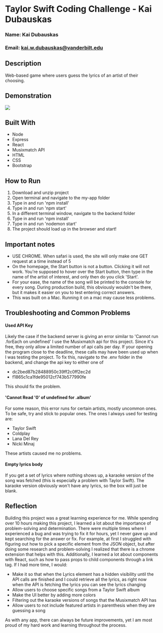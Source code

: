 # Taylor Swift Coding Challenge - Kai Dubauskas
### Name: Kai Dubauskas
### Email: kai.w.dubauskas@vanderbilt.edu

## Description
Web-based game where users guess the lyrics of an artist of their choosing.

## Demonstration
![](demonstration.gif)

## Built With
- Node
- Express
- React 
- Musixmatch API
- HTML
- CSS
- Bootstrap

## How to Run

1. Download and unzip project
2. Open terminal and navigate to the my-app folder
3. Type in and run 'npm install'
4. Type in and run 'npm start'
4. In a different terminal window, navigate to the backend folder
5. Type in and run 'npm install'
5. Type in and run 'nodemon start'
6. The project should load up in the browser and start!

## Important notes
- USE CHROME. When safari is used, the site will only make one GET request at a time instead of 5
- On the homepage, the Start button is not a button. Clicking it will not work. You're supposed to hover over the Start button, then type in the name of the artist of interest, and only then do you click 'Start'.
- For your ease, the name of the song will be printed to the console for every song. During production build, this obviously wouldn't be there, but it makes it easier on you to test entering correct answers. 
- This was built on a Mac. Running it on a mac may cause less problems. 

## Troubleshooting and Common Problems

#### Used API Key

Likely the case if the backend server is giving an error similar to 'Cannot run .forEach on undefined'
I use the Musixmatch api for this project. Since it's free, they only allow a limited number of api calls per day. If your opening the program close to the deadline, these calls may have been used up when I was testing the project. 
To fix this, navigate to the .env folder in the backend, and change the api key to either one of 
- dc2bed87b28488950c39ff2c0ff2ec2d
- f1865c1ca1fde95012cf743b577990fe

This should fix the problem. 

#### 'Cannot Read '0' of undefined for .album' 

For some reason, this error runs for certain artists, mostly uncommon ones. To be safe, try and stick to popular ones. The ones I always used for testing are: 
- Taylor Swift
- Coldplay
- Lana Del Rey
- Nicki Minaj

These artists caused me no problems. 

#### Empty lyrics body
If you get a set of lyrics where nothing shows up, a karaoke version of the song was fetched (this is especially a problem with Taylor Swift). The karaoke version obviously won't have any lyrics, so the box will just be blank. 

## Reflection
Building this project was a great learning experience for me. While spending over 10 hours making this project, I learned a lot about the importance of problem-solving and determination. There were multiple times where I experienced a bug and was trying to fix it for hours, yet I never gave up and kept searching for the answer or fix. For example, at first I struggled with figuring out how to pick a specific element from the JSON object, but after doing some research and problem-solving I realized that there is a chrome extension that helps with this. Additionally, I learned a lot about components with React, such as how to pass props to child components through a link tag. If I had more time, I would:
- Make it so that when the Lyrics element has a hidden visibility until the API calls are finished and I could retrieve all the lyrics, as right now when the API is fetching the lyrics you can see the lyrics changing 
- Allow users to choose specific songs from a Taylor Swift album 
- Make the UI better by adding more colors
- Filtering out the karaoke versions of songs that the Musixmatch API has
- Allow users to not include featured artists in parenthesis when they are guessing a song

As with any app, there can always be future improvements, yet I am most proud of my hard work and learning throughout the process.  
